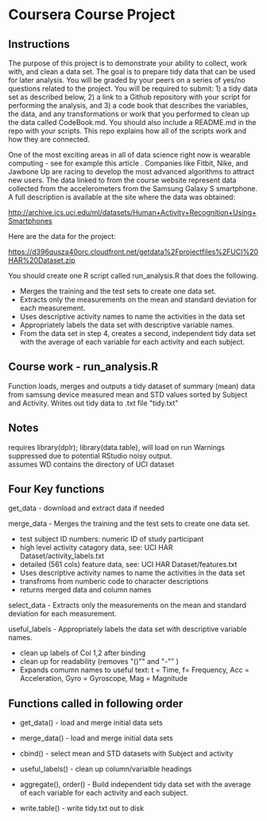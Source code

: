 # Coursera Course Project

## Instructions

The purpose of this project is to demonstrate your ability to collect, work with, and clean a data set. The goal is to prepare tidy data that can be used for later analysis. You will be graded by your peers on a series of yes/no questions related to the project. You will be required to submit: 1) a tidy data set as described below, 2) a link to a Github repository with your script for performing the analysis, and 3) a code book that describes the variables, the data, and any transformations or work that you performed to clean up the data called CodeBook.md. You should also include a README.md in the repo with your scripts. This repo explains how all of the scripts work and how they are connected. 

One of the most exciting areas in all of data science right now is wearable computing - see for example this article . Companies like Fitbit, Nike, and Jawbone Up are racing to develop the most advanced algorithms to attract new users. The data linked to from the course website represent data collected from the accelerometers from the Samsung Galaxy S smartphone. A full description is available at the site where the data was obtained:

http://archive.ics.uci.edu/ml/datasets/Human+Activity+Recognition+Using+Smartphones

Here are the data for the project:

https://d396qusza40orc.cloudfront.net/getdata%2Fprojectfiles%2FUCI%20HAR%20Dataset.zip

 You should create one R script called run_analysis.R that does the following. 

   * Merges the training and the test sets to create one data set.
   * Extracts only the measurements on the mean and standard deviation for each measurement. 
   * Uses descriptive activity names to name the activities in the data set
   * Appropriately labels the data set with descriptive variable names. 
   * From the data set in step 4, creates a second, independent tidy data set with the average of each variable for each activity and each subject.

## Course work - run_analysis.R 

Function loads, merges and outputs a tidy dataset of summary (mean) data from samsung device
measured mean and STD values sorted by Subject and Activity. Writes out tidy data to .txt file "tidy.txt"
   
## Notes     
requires library(dplr); library(data.table), will load on run
Warnings suppressed due to potential RStudio noisy output.      
assumes WD contains the directory of UCI dataset
        
## Four Key functions

get_data - download and extract data if needed

merge_data - Merges the training and the test sets to create one data set.
* test subject ID numbers: numeric ID of study participant
* high level activity catagory data, see: UCI HAR Dataset/activity_labels.txt
* detailed (561 cols) feature data, see: UCI HAR Dataset/features.txt
* Uses descriptive activity names to name the activities in the data set
* transfroms from numberic code to character descriptions
* returns merged data and column names

select_data  - Extracts only the measurements on the mean and standard deviation for each measurement. 

useful_labels - Appropriately labels the data set with descriptive variable names. 
* clean up labels of Col 1,2 after binding
* clean up for readability (removes "()"" and "-"" )
* Expands comumn names to useful text: t = Time, f= Frequency, Acc = Acceleration, Gyro = Gyroscope, Mag = Magnitude

## Functions called in following order
        
* get_data() - load and merge initial data sets

* merge_data() - load and merge initial data sets

* cbind() - select mean and STD datasets with Subject and activity

* useful_labels() - clean up column/varialble headings

* aggregate(), order() - Build independent tidy data set with the average of each variable for each activity and each subject.

* write.table() - write tidy.txt out to disk 
